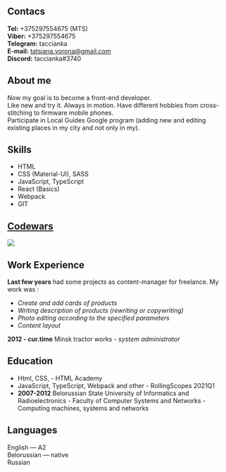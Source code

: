 ## Contacs
**Tel:** +375297554675 (MTS)\
**Viber:** +375297554675\
**Telegram:** taccianka\
**E-mail:** tatsiana.vorona@gmail.com\
**Discord:** taccianka#3740

## About me
Now my goal is to become a front-end developer.\
Like new and try it. Always in motion. Have different hobbies from cross-stitching to firmware mobile phones.\
Participate in Local Guides Google program (adding new and editing existing places in my city and not only in my).

## Skills
* HTML
* CSS (Material-UI), SASS
* JavaScript, TypeScript
* React (Basics)
* Webpack
* GIT

## [Codewars](https://www.codewars.com/users/taccianka)   
![](https://www.codewars.com/users/taccianka/badges/large)

## Work Experience
**Last few years** had some projects as content-manager for freelance. My work was :
* *Create and add сards of products*
* *Writing description of products (rewriting or copywriting)*
* *Photo editing according to the specified parameters*
* *Content layout*

**2012 - cur.time** Minsk tractor works - *system administrator*
## Education
* Html, CSS, - HTML Academy
* JavaScript, TypeScript, Webpack and other - RollingScopes 2021Q1
* **2007-2012** Belorussian State University of Informatics and Radioelectronics -
Faculty of Computer Systems and Networks - Computing machines, systems and networks

## Languages
English — A2 \
Belorussian — native\
Russian
